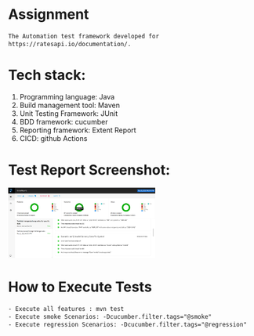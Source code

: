 # Assignment
    The Automation test framework developed for https://ratesapi.io/documentation/. 
    
# Tech stack:
  1. Programming language: Java
  2. Build management tool: Maven
  3. Unit Testing Framework: JUnit
  4. BDD framework: cucumber
  5. Reporting framework: Extent Report
  6. CICD: github Actions
  
  
  # Test Report Screenshot:
  <img src="./test_report.PNG" alt="Your image title" width="300"/>
  
  # How to Execute Tests
    - Execute all features : mvn test
    - Execute smoke Scenarios: -Dcucumber.filter.tags="@smoke"
    - Execute regression Scenarios: -Dcucumber.filter.tags="@regression"
